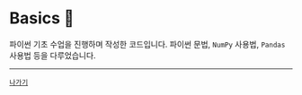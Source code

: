 # Basics 🐍

파이썬 기초 수업을 진행하며 작성한 코드입니다. 파이썬 문법, `NumPy` 사용법, `Pandas` 사용법 등을 다루었습니다.

---

[`나가기`](../)
